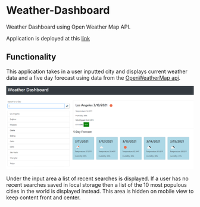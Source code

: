 # Weather-Dashboard
Weather Dashboard using Open Weather Map API.

Application is deployed at this [link](https://matthewronaldjohnson.github.io/Weather-Dashboard/)

## Functionality 

This application takes in a user inputted city and displays current weather data and a five day forecast using data from the [OpenWeatherMap api](https://openweathermap.org). 

![Image of Application](./assets/images/example-page.PNG)

Under the input area a list of recent searches is displayed. If a user has no recent searches saved in local storage then a list of the 10 most populous cities in the world is displayed instead. This area is hidden on mobile view to keep content front and center. 
